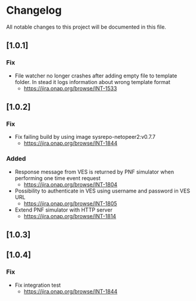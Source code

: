 # Changelog
All notable changes to this project will be documented in this file.

## [1.0.1]

### Fix
 - File watcher no longer crashes after adding empty file to template folder. In stead it logs information about wrong template format
   - https://jira.onap.org/browse/INT-1533

## [1.0.2]

### Fix
 - Fix failing build by using image sysrepo-netopeer2:v0.7.7 
   - https://jira.onap.org/browse/INT-1844
  
### Added
 - Response message from VES is returned by PNF simulator when performing one time event request
   - https://jira.onap.org/browse/INT-1804
 - Possibility to authenticate in VES using username and password in VES URL
   - https://jira.onap.org/browse/INT-1805
 - Extend PNF simulator with HTTP server
   - https://jira.onap.org/browse/INT-1814
    
## [1.0.3]
   
## [1.0.4]

###  Fix
- Fix integration test
   - https://jira.onap.org/browse/INT-1844
